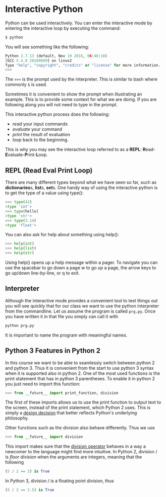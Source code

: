# Interactive Python

Python can be used interactively. You can enter the interactive mode by
entering the interactive loop by executing the command:

```python
$ python
```

You will see something like the following:

```python
Python 2.7.13 (default, Nov 19 2016, 06:48:10)
[GCC 5.4.0 20160609] on linux2
Type "help", "copyright", "credits" or "license" for more information.
>>>
```

The `>>>` is the prompt used by the interpreter. This is similar to bash
where commonly `$` is used.

Sometimes it is convenient to show the prompt when illustrating an
example. This is to provide some context for what we are doing. If you
are following along you will not need to type in the prompt.

This interactive python process does the following:

-   *read* your input commands
-   *evaluate* your command
-   *print* the result of evaluation
-   *loop* back to the beginning.

This is why you may see the interactive loop referred to as a **REPL**:
**R**ead-**E**valuate-**P**rint-**L**oop.

## REPL (Read Eval Print Loop)

There are many different types beyond what we have seen so far, such as
**dictionaries**s, **list**s, **set**s. One handy way of using the
interactive python is to get the type of a value using type():

```python 
>>> type(42) 
<type 'int'> 
>>> type(hello) 
<type 'str'> 
>>> type(3.14) 
<type 'float'>
```

You can also ask for help about something using help():

```python
>>> help(int)
>>> help(list)
>>> help(str)
```

Using help() opens up a help message within a pager. To navigate you can
use the spacebar to go down a page w to go up a page, the arrow keys to
go up/down line-by-line, or q to exit.

## Interpreter

Although the interactive mode provides a convenient tool to test
things out you will see quickly that for our class we want to use the
python interpreter from the commandline. Let us assume the program is
called `prg.py`. Once you have written it in that file you simply can call it with

```bash
python prg.py
```

It is important to name the program with meaningful names.

## Python 3 Features in Python 2

In this course we want to be able to seamlessly switch between python 2
and python 3. Thus it is convenient from the start to use python 3
syntax when it is supported also in python 2. One of the most used
functions is the print statement that has in python 3 parentheses. To
enable it in python 2 you just need to import this function:

```python
>>> from __future__ import print_function, division
```

The first of these imports allows us to use the print function to output
text to the screen, instead of the print statement, which Python 2 uses.
This is simply a [design
decision](https://www.python.org/dev/peps/pep-3105/) that better
reflects Python's underlying philosophy.

Other functions such as the division also behave differently. Thus we
use

```python 
>>> from __future__ import division
```

This import makes sure that the [division
operator](https://www.python.org/dev/peps/pep-0238/) behaves in a way a
newcomer to the language might find more intuitive. In Python 2,
division / is *floor division* when the arguments are integers, meaning
that the following

```python 
(5 / 2 == 2) is True
```

In Python 3, division / is a floating point division, thus

```python 
(5 / 2 == 2.5) is True
```
